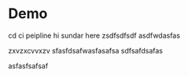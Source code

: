 # Demo
cd ci peipline
hi sundar here
zsdfsdfsdf
asdfwdasfas

zxvzxcvvxzv
sfasfdsafwasfasafsa
sdfsafdsafas

asfasfsafsaf
